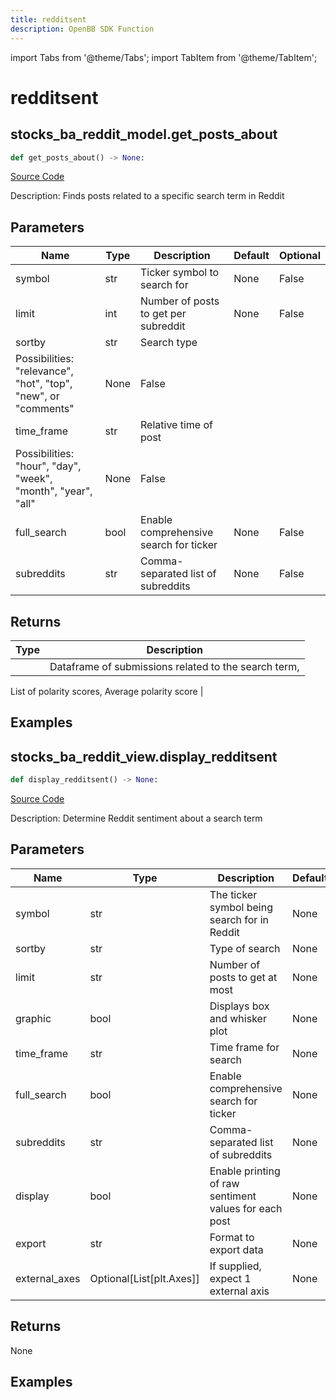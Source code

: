 ```yaml
---
title: redditsent
description: OpenBB SDK Function
---
```


import Tabs from '@theme/Tabs';
import TabItem from '@theme/TabItem';

# redditsent

<Tabs>
<TabItem value="model" label="Model" default>

## stocks_ba_reddit_model.get_posts_about

```python title='openbb_terminal/decorators.py'
def get_posts_about() -> None:
```
[Source Code](https://github.com/OpenBB-finance/OpenBBTerminal/tree/main/openbb_terminal/decorators.py#L869)

Description: Finds posts related to a specific search term in Reddit

## Parameters

| Name | Type | Description | Default | Optional |
| ---- | ---- | ----------- | ------- | -------- |
| symbol | str | Ticker symbol to search for | None | False |
| limit | int | Number of posts to get per subreddit | None | False |
| sortby | str | Search type
Possibilities: "relevance", "hot", "top", "new", or "comments" | None | False |
| time_frame | str | Relative time of post
Possibilities: "hour", "day", "week", "month", "year", "all" | None | False |
| full_search | bool | Enable comprehensive search for ticker | None | False |
| subreddits | str | Comma-separated list of subreddits | None | False |

## Returns

| Type | Description |
| ---- | ----------- |
|  | Dataframe of submissions related to the search term,
List of polarity scores,
Average polarity score |

## Examples



</TabItem>
<TabItem value="view" label="View">

## stocks_ba_reddit_view.display_redditsent

```python title='openbb_terminal/decorators.py'
def display_redditsent() -> None:
```
[Source Code](https://github.com/OpenBB-finance/OpenBBTerminal/tree/main/openbb_terminal/decorators.py#L388)

Description: Determine Reddit sentiment about a search term

## Parameters

| Name | Type | Description | Default | Optional |
| ---- | ---- | ----------- | ------- | -------- |
| symbol | str | The ticker symbol being search for in Reddit | None | False |
| sortby | str | Type of search | None | False |
| limit | str | Number of posts to get at most | None | False |
| graphic | bool | Displays box and whisker plot | None | False |
| time_frame | str | Time frame for search | None | False |
| full_search | bool | Enable comprehensive search for ticker | None | False |
| subreddits | str | Comma-separated list of subreddits | None | False |
| display | bool | Enable printing of raw sentiment values for each post | None | False |
| export | str | Format to export data | None | False |
| external_axes | Optional[List[plt.Axes]] | If supplied, expect 1 external axis | None | False |

## Returns

None

## Examples



</TabItem>
</Tabs>